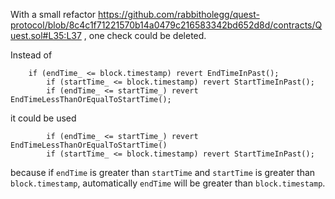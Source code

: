 With a small refactor https://github.com/rabbitholegg/quest-protocol/blob/8c4c1f71221570b14a0479c216583342bd652d8d/contracts/Quest.sol#L35:L37 , one check could be deleted.

Instead of 
```
	if (endTime_ <= block.timestamp) revert EndTimeInPast();
        if (startTime_ <= block.timestamp) revert StartTimeInPast();
        if (endTime_ <= startTime_) revert EndTimeLessThanOrEqualToStartTime();
```
it could be used
```
        if (endTime_ <= startTime_) revert EndTimeLessThanOrEqualToStartTime()
        if (startTime_ <= block.timestamp) revert StartTimeInPast();
``` 
because if `endTime` is greater than `startTime` and `startTime` is greater than `block.timestamp`, automatically `endTime` will be greater than `block.timestamp`.